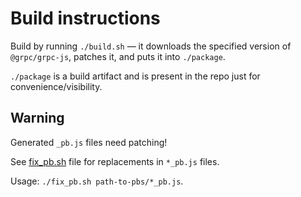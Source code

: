 # Build instructions

Build by running `./build.sh` — it downloads the specified version of `@grpc/grpc-js`, patches it,
and puts it into `./package`.

`./package` is a build artifact and is present in the repo just for convenience/visibility.

## Warning

Generated `_pb.js` files need patching!

See [fix_pb.sh](./fix_pb.sh) file for replacements in `*_pb.js` files.

Usage: `./fix_pb.sh path-to-pbs/*_pb.js`.
